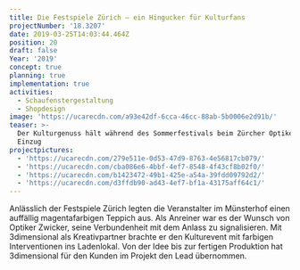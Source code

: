 ```yaml
---
title: Die Festspiele Zürich — ein Hingucker für Kulturfans
projectNumber: '18.3207'
date: 2019-03-25T14:03:44.464Z
position: 20
draft: false
Year: '2019'
concept: true
planning: true
implementation: true
activities:
  - Schaufenstergestaltung
  - Shopdesign
image: 'https://ucarecdn.com/a93e42df-6cca-46cc-88ab-5b0006e2d91b/'
teaser: >-
  Der Kulturgenuss hält während des Sommerfestivals beim Zürcher Optiker Zwicker
  Einzug
projectpictures:
  - 'https://ucarecdn.com/279e511e-0d53-47d9-8763-4e56817cb079/'
  - 'https://ucarecdn.com/cba086e6-4bbf-4ef7-8548-4f43cf8b02f0/'
  - 'https://ucarecdn.com/b1423472-49b1-425e-a54a-39fdd09792d2/'
  - 'https://ucarecdn.com/d3ffdb90-ad43-4ef7-bf1a-43175aff64c1/'
---
```

Anlässlich der Festspiele Zürich legten die Veranstalter im Münsterhof einen auffällig magentafarbigen Teppich aus. Als Anreiner war es der Wunsch von Optiker Zwicker, seine Verbundenheit mit dem Anlass zu signalisieren. Mit 3dimensional als Kreativpartner brachte er den Kulturevent mit farbigen Interventionen ins Ladenlokal. Von der Idee bis zur fertigen Produktion hat 3dimensional für den Kunden im Projekt den Lead übernommen.
